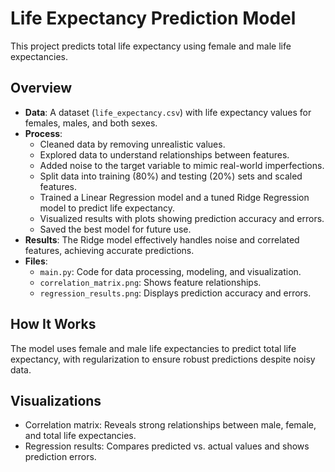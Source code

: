 # Life Expectancy Prediction Model

This project predicts total life expectancy using female and male life expectancies.

## Overview
- **Data**: A dataset (`life_expectancy.csv`) with life expectancy values for females, males, and both sexes.
- **Process**:
  - Cleaned data by removing unrealistic values.
  - Explored data to understand relationships between features.
  - Added noise to the target variable to mimic real-world imperfections.
  - Split data into training (80%) and testing (20%) sets and scaled features.
  - Trained a Linear Regression model and a tuned Ridge Regression model to predict life expectancy.
  - Visualized results with plots showing prediction accuracy and errors.
  - Saved the best model for future use.
- **Results**: The Ridge model effectively handles noise and correlated features, achieving accurate predictions.
- **Files**:
  - `main.py`: Code for data processing, modeling, and visualization.
  - `correlation_matrix.png`: Shows feature relationships.
  - `regression_results.png`: Displays prediction accuracy and errors.

## How It Works
The model uses female and male life expectancies to predict total life expectancy, with regularization to ensure robust predictions despite noisy data.

## Visualizations
- Correlation matrix: Reveals strong relationships between male, female, and total life expectancies.
- Regression results: Compares predicted vs. actual values and shows prediction errors.